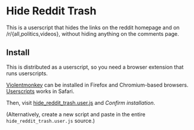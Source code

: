 # Hide Reddit Trash

This is a userscript that hides the links on the reddit homepage and on /r/{all,politics,videos}, without hiding anything on the comments page.

## Install

This is distributed as a userscript, so you need a browser extension that runs userscripts.

[Violentmonkey](https://violentmonkey.github.io/) can be installed in Firefox and Chromium-based browsers. [Userscripts](https://apps.apple.com/us/app/userscripts/id1463298887) works in Safari.

Then, visit [hide_reddit_trash.user.js](https://github.com/ludios/hide-reddit-trash/raw/master/hide_reddit_trash.user.js) and _Confirm installation_.

(Alternatively, create a new script and paste in the entire <code>hide_reddit_trash.user.js</code> source.)
